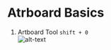 # Atrboard Basics

1.	Artboard Tool `shift + 0`  
![alt-text](https://github.com/EmilioJeldes/Illustrator-Basics-Udemy/tree/master/imgs(artboard-tool.png) "asd")